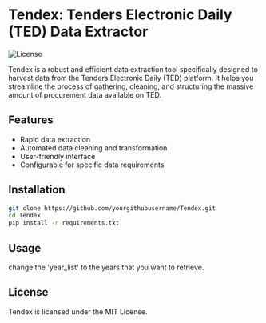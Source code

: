 # Tendex: Tenders Electronic Daily (TED) Data Extractor 

![License](https://img.shields.io/badge/license-MIT-green)

Tendex is a robust and efficient data extraction tool specifically designed to harvest data from the Tenders Electronic Daily (TED) platform. It helps you streamline the process of gathering, cleaning, and structuring the massive amount of procurement data available on TED.

## Features

- Rapid data extraction
- Automated data cleaning and transformation
- User-friendly interface
- Configurable for specific data requirements

## Installation

```bash
git clone https://github.com/yourgithubusername/Tendex.git
cd Tendex
pip install -r requirements.txt
```

## Usage
change the 'year_list' to the years that you want to retrieve.

## License
Tendex is licensed under the MIT License.
